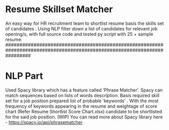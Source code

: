 # Resume Skillset Matcher
 An easy way for HR recruitment team to shortlist  resume basis the skills set of candidates .
Using NLP  filter down a list of  candidates for relevant job opening/s, with full source code and tested py script with  25 + sample resume.
#########################################################################################################################
# NLP Part  
 Used Spacy library which has a feature called ‘Phrase Matcher’. Spacy can match sequences based on lists of words  description.
 Basis required skill set for a job position prepared list of probable 'keywords' .
 With the most frequency of keywords appearing in the resume and weightage of score chart (Refer Resume Shortlist Score Chart.xlsx) candidate to 
 be shortlisted for the said job position. (WIP)
  You can read more about Spacy library  here -  https://spacy.io/api/phrasematcher
